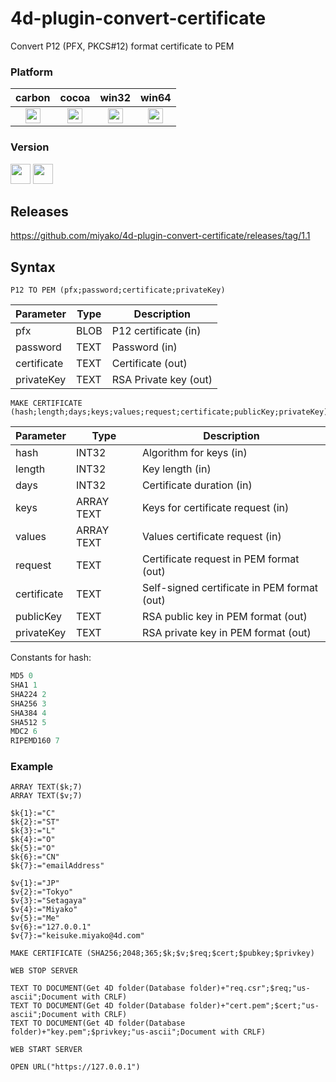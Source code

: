# 4d-plugin-convert-certificate
Convert P12 (PFX, PKCS#12) format certificate to PEM

### Platform

| carbon | cocoa | win32 | win64 |
|:------:|:-----:|:---------:|:---------:|
|<img src="https://cloud.githubusercontent.com/assets/1725068/22371562/1b091f0a-e4db-11e6-8458-8653954a7cce.png" width="24" height="24" />|<img src="https://cloud.githubusercontent.com/assets/1725068/22371562/1b091f0a-e4db-11e6-8458-8653954a7cce.png" width="24" height="24" />|<img src="https://cloud.githubusercontent.com/assets/1725068/22371562/1b091f0a-e4db-11e6-8458-8653954a7cce.png" width="24" height="24" />|<img src="https://cloud.githubusercontent.com/assets/1725068/22371562/1b091f0a-e4db-11e6-8458-8653954a7cce.png" width="24" height="24" />|

### Version

<img src="https://cloud.githubusercontent.com/assets/1725068/18940649/21945000-8645-11e6-86ed-4a0f800e5a73.png" width="32" height="32" /> <img src="https://cloud.githubusercontent.com/assets/1725068/18940648/2192ddba-8645-11e6-864d-6d5692d55717.png" width="32" height="32" />

## Releases

https://github.com/miyako/4d-plugin-convert-certificate/releases/tag/1.1

## Syntax

```
P12 TO PEM (pfx;password;certificate;privateKey)
```

Parameter|Type|Description
------------|------------|----
pfx|BLOB|P12 certificate (in)
password|TEXT|Password (in)
certificate|TEXT|Certificate (out)
privateKey|TEXT|RSA Private key (out)

```
MAKE CERTIFICATE (hash;length;days;keys;values;request;certificate;publicKey;privateKey)
```

Parameter|Type|Description
------------|------------|----
hash|INT32|Algorithm for keys (in)
length|INT32|Key length (in)
days|INT32|Certificate duration (in)
keys|ARRAY TEXT|Keys for certificate request (in)
values|ARRAY TEXT|Values certificate request (in)
request|TEXT|Certificate request in PEM format (out)
certificate|TEXT|Self-signed certificate in PEM format (out)
publicKey|TEXT|RSA public key in PEM format (out)
privateKey|TEXT|RSA private key in PEM format (out)

Constants for hash:

```c
MD5 0
SHA1 1
SHA224 2
SHA256 3
SHA384 4
SHA512 5
MDC2 6
RIPEMD160 7
```

### Example

```
ARRAY TEXT($k;7)
ARRAY TEXT($v;7)

$k{1}:="C"
$k{2}:="ST"
$k{3}:="L"
$k{4}:="O"
$k{5}:="O"
$k{6}:="CN"
$k{7}:="emailAddress"

$v{1}:="JP"
$v{2}:="Tokyo"
$v{3}:="Setagaya"
$v{4}:="Miyako"
$v{5}:="Me"
$v{6}:="127.0.0.1"
$v{7}:="keisuke.miyako@4d.com"

MAKE CERTIFICATE (SHA256;2048;365;$k;$v;$req;$cert;$pubkey;$privkey)

WEB STOP SERVER

TEXT TO DOCUMENT(Get 4D folder(Database folder)+"req.csr";$req;"us-ascii";Document with CRLF)
TEXT TO DOCUMENT(Get 4D folder(Database folder)+"cert.pem";$cert;"us-ascii";Document with CRLF)
TEXT TO DOCUMENT(Get 4D folder(Database folder)+"key.pem";$privkey;"us-ascii";Document with CRLF)

WEB START SERVER

OPEN URL("https://127.0.0.1")
```




